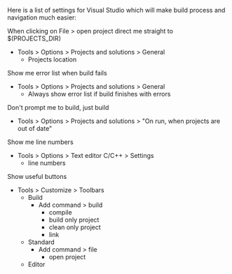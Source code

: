 
Here is a list of settings for Visual Studio which will
make build process and navigation much easier:


When clicking on File > open project direct me straight to $(PROJECTS_DIR)

* Tools > Options > Projects and solutions > General
	* Projects location

	
Show me error list when build fails

* Tools > Options > Projects and solutions > General
	* Always show error list if build finishes with errors


Don't prompt me to build, just build

* Tools > Options > Projects and solutions > "On run, when projects are out of date"


Show me line numbers

* Tools > Options > Text editor C/C++ > Settings
	* line numbers


Show useful buttons

* Tools > Customize > Toolbars
	* Build
		* Add command > build
			* compile
			* build only project
			* clean only project
			* link
	* Standard
		* Add command > file
			* open project
	* Editor
		
